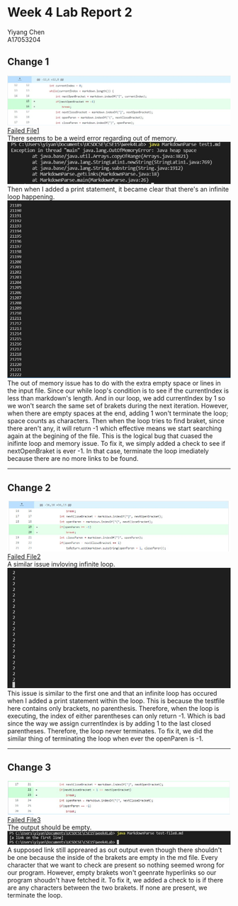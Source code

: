 # Week 4 Lab Report 2 ##
Yiyang Chen  
A17053204  

## Change 1 ##  
![image](Change1After.jpg)  
[Failed File1](https://github.com/yi113/markdown-parse/blob/main/test1.md?plain=1)  
There seems to be a weird error regarding out of memory.
![image](Change1Before1.jpg)  
Then when I added a print statement, it became clear that there's an infinite loop happening.
![image](Change1Before2.jpg)
The out of memory issue has to do with the extra empty space or lines in the input file. Since our while loop's condition is to see if the currentIndex is less than markdown's length. And in our loop, we add currentIndex by 1 so we won't search the same set of brakets during the next iteration. However, when there are empty spaces at the end, adding 1 won't terminate the loop; space counts as characters. Then when the loop tries to find braket, since there aren't any, it will return -1 which effective means we start searching again at the begining of the file. This is the logical bug that cuased the inifinte loop and memory issue. To fix it, we simply added a check to see if nextOpenBraket is ever -1. In that case, terminate the loop imediately because there are no more links to be found.   
___
## Change 2 ##  
![image](Change2After1.jpg)  
[Failed File2](https://github.com/yi113/markdown-parse/blob/main/test3.md)  
A similar issue invloving infinite loop.  
![image](Change2Before1.jpg)  
This issue is similar to the first one and that an infinite loop has occured when I added a print statement within the loop. This is because the testfile here contains only brackets, no parenthesis. Therefore, when the loop is executing, the index of either parentheses can only return -1. Which is bad since the way we assign currentIndex is by adding 1 to the last closed parentheses. Therefore, the loop never terminates. To fix it, we did the similar thing of terminating the loop when ever the openParen is -1. 
___
## Change 3 ## 
![image](Change3After1.jpg)   
[Failed File3](https://github.com/yi113/markdown-parse/blob/main/test-file8.md)  
The output should be empty.  
![image](Change3Before1.jpg)  
A supposed link still appreared as out output even though there shouldn't be one because the inside of the brakets are empty in the md file. Every character that we want to check are present so nothing seemed wrong for our program. However, empty brakets won't geenrate hyperlinks so our program shoudn't have fetched it. To fix it, we added a check to is if there are any characters between the two brakets. If none are present, we terminate the loop.  


